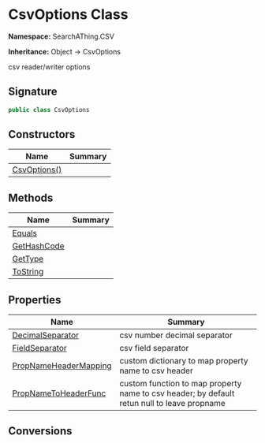 # CsvOptions Class
**Namespace:** SearchAThing.CSV

**Inheritance:** Object → CsvOptions

csv reader/writer options

## Signature
```csharp
public class CsvOptions
```
## Constructors
|**Name**|**Summary**|
|---|---|
|[CsvOptions()](CsvOptions/ctors.md)||
## Methods
|**Name**|**Summary**|
|---|---|
|[Equals](CsvOptions/Equals.md)||
|[GetHashCode](CsvOptions/GetHashCode.md)||
|[GetType](CsvOptions/GetType.md)||
|[ToString](CsvOptions/ToString.md)||
## Properties
|**Name**|**Summary**|
|---|---|
|[DecimalSeparator](CsvOptions/DecimalSeparator.md)|csv number decimal separator
|[FieldSeparator](CsvOptions/FieldSeparator.md)|csv field separator
|[PropNameHeaderMapping](CsvOptions/PropNameHeaderMapping.md)|custom dictionary to map property name to csv header
|[PropNameToHeaderFunc](CsvOptions/PropNameToHeaderFunc.md)|custom function to map property name to csv header; by default retun null to leave propname
## Conversions
